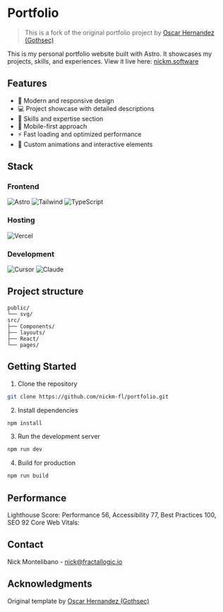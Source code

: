 # Portfolio

> This is a fork of the original portfolio project by [Oscar Hernandez (Gothsec)](https://github.com/Gothsec/Portfolio)

This is my personal portfolio website built with Astro. It showcases my projects, skills, and experiences.
View it live here: [nickm.software](https://nickm.software)

## **Features**

- 🚀 Modern and responsive design
- 💻 Project showcase with detailed descriptions
- 🎯 Skills and expertise section
- 📱 Mobile-first approach
- ⚡ Fast loading and optimized performance
- 🎨 Custom animations and interactive elements

## **Stack**

### **Frontend**

![Astro](https://img.shields.io/badge/Astro-FF5D01?logo=astro&logoColor=white)
![Tailwind](https://img.shields.io/badge/Tailwind_CSS-38B2AC?logo=tailwind-css&logoColor=white)
![TypeScript](https://img.shields.io/badge/TypeScript-3178C6?logo=typescript&logoColor=white)

### **Hosting**

![Vercel](https://img.shields.io/badge/Vercel-000000?logo=vercel&logoColor=white)

### **Development**

![Cursor](https://img.shields.io/badge/Cursor-000000?logo=cursor&logoColor=white)
![Claude](https://img.shields.io/badge/Claude-38B2AC?logo=anthropic&logoColor=white)

## **Project structure**

```
public/
└── svg/
src/
├── Components/
├── layouts/
├── React/
└── pages/
```

## **Getting Started**

1. Clone the repository
```bash
git clone https://github.com/nickm-fl/portfolio.git
```

2. Install dependencies
```bash
npm install
```

3. Run the development server
```bash
npm run dev
```

4. Build for production
```bash
npm run build
```

## **Performance**

Lighthouse Score: Performance 56, Accessibility 77, Best Practices 100, SEO 92
Core Web Vitals:


## **Contact**

Nick Montelibano - nick@fractallogic.io

## **Acknowledgments**

Original template by [Oscar Hernandez (Gothsec)](https://github.com/Gothsec/Portfolio)
